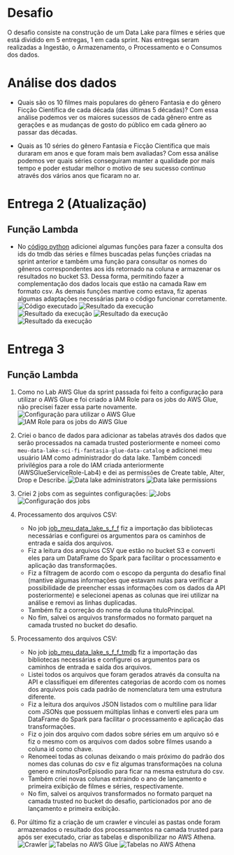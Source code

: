 # Desafio

O desafio consiste na construção de um Data Lake para filmes e séries que está dividido em 5 entregas, 1 em cada sprint. Nas entregas seram realizadas a Ingestão, o Armazenamento, o Processamento e o Consumos dos dados.


# Análise dos dados

- Quais são os 10 filmes mais populares do gênero Fantasia e do gênero Ficção Científica de cada década (das últimas 5 décadas)?
    Com essa análise podemos ver os maiores sucessos de cada gênero entre as gerações e as mudanças de gosto do público em cada gênero ao passar das décadas.

- Quais as 10 séries do gênero Fantasia e Ficção Científica que mais duraram em anos e que foram mais bem avaliadas?
    Com essa análise podemos ver quais séries conseguiram manter a qualidade por mais tempo e poder estudar melhor o motivo de seu sucesso continuo através dos vários anos que ficaram no ar.


# Entrega 2 (Atualização)

## Função Lambda

- No [código python](../Desafio/etapa-1/lambda_function.py) adicionei algumas funções para fazer a consulta dos ids do tmdb das séries e filmes buscadas pelas funções criadas na sprint anterior e também uma função para consultar os nomes do gêneros correspondentes aos ids retornado na coluna e armazenar os resultados no bucket S3. Dessa forma, permitindo fazer a complementação dos dados locais que estão na camada Raw em formato csv. As demais funções mantive como estava, fiz apenas algumas adaptações necessárias para o código funcionar corretamente.
    ![Código executado](../Desafio/etapa-1/evidencias/Screenshot_623.png)
    ![Resultado da execução](../Desafio/etapa-1/evidencias/Screenshot_624.png)
    ![Resultado da execução](../Desafio/etapa-1/evidencias/Screenshot_625.png)
    ![Resultado da execução](../Desafio/etapa-1/evidencias/Screenshot_626.png)
    ![Resultado da execução](../Desafio/etapa-1/evidencias/Screenshot_627.png)


# Entrega 3

## Função Lambda

1. Como no Lab AWS Glue da sprint passada foi feito a configuração para utilizar o AWS Glue e foi criado a IAM Role para os jobs do AWS Glue, não precisei fazer essa parte novamente.
    ![Configuração para utilizar o AWS Glue](../Desafio/etapa-1/evidencias/Screenshot_622.png)
    ![IAM Role para os jobs do AWS Glue](../Desafio/etapa-1/evidencias/Screenshot_628.png)

2. Criei o banco de dados para adicionar as tabelas através dos dados que serão processados na camada trusted posteriormente e nomeei como ```meu-data-lake-sci-fi-fantasia-glue-data-catalog``` e adicionei meu usuário IAM como administrador do data lake. Também concedi privilégios para a role do IAM criada anteriormente (AWSGlueServiceRole-Lab4) e dei as permissões de Create table, Alter, Drop e Describe.
    ![Data lake administrators](../Desafio/etapa-1/evidencias/Screenshot_631.png)
    ![Data lake permissions](../Desafio/etapa-1/evidencias/Screenshot_630.png)

3. Criei 2 jobs com as seguintes configurações:
    ![Jobs](../Desafio/etapa-1/evidencias/Screenshot_633.png)
    ![Configuração dos jobs](../Desafio/etapa-1/evidencias/Screenshot_632.png)

4. Processamento dos arquivos CSV:
    - No job [job_meu_data_lake_s_f_f](../Desafio/etapa-1/job_meu_data_lake_s_f_f.py) fiz a importação das bibliotecas necessárias e configurei os argumentos para os caminhos de entrada e saída dos arquivos. 
    - Fiz a leitura dos arquivos CSV que estão no bucket S3 e converti eles para um DataFrame do Spark para facilitar o processamento e aplicação das transformações. 
    - Fiz a filtragem de acordo com o escopo da pergunta do desafio final (mantive algumas informações que estavam nulas para verificar a possibilidade de preencher essas informações com os dados da API posteriormente) e selecionei apenas as colunas que irei utilizar na análise e removi as linhas duplicadas. 
    - Também fiz a correção do nome da coluna tituloPrincipal. 
    - No fim, salvei os arquivos transformados no formato parquet na camada trusted no bucket do desafio.

5. Processamento dos arquivos CSV:
    - No job [job_meu_data_lake_s_f_f_tmdb](../Desafio/etapa-1/job_meu_data_lake_s_f_f_tmdb.py) fiz a importação das bibliotecas necessárias e configurei os argumentos para os caminhos de entrada e saída dos arquivos. 
    - Listei todos os arquivos que foram gerados através da consulta na API e classifiquei em diferentes categorias de acordo com os nomes dos arquivos pois cada padrão de nomenclatura tem uma estrutura diferente. 
    - Fiz a leitura dos arquivos JSON listados com o multiline para lidar com JSONs que possuem múltiplas linhas e converti eles para um DataFrame do Spark para facilitar o processamento e aplicação das transformações.
    - Fiz o join dos arquivo com dados sobre séries em um arquivo só e fiz o mesmo com os arquivos com dados sobre filmes usando a coluna id como chave.
    - Renomeei todas as colunas deixando o mais próximo do padrão dos nomes das colunas do csv e fiz algumas transformações na coluna genero e  minutosPorEpisodio para ficar na mesma estrutura do csv.
    - Também criei novas colunas extraindo o ano de lançamento e primeira exibição de filmes e séries, respectivamente.
    - No fim, salvei os arquivos transformados no formato parquet na camada trusted no bucket do desafio, particionados por ano de lançamento e primeira exibição.

6. Por último fiz a criação de um crawler e vinculei as pastas onde foram armazenados o resultado dos processamentos na camada trusted para após ser executado, criar as tabelas e disponibilizar no AWS Athena.
    ![Crawler](../Desafio/etapa-1/evidencias/Screenshot_634.png)
    ![Tabelas no AWS Glue](../Desafio/etapa-1/evidencias/Screenshot_635.png)
    ![Tabelas no AWS Athena](../Desafio/etapa-1/evidencias/Screenshot_636.png)